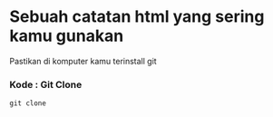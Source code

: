 # Sebuah catatan html yang sering kamu gunakan

Pastikan di komputer kamu terinstall git

### Kode : Git Clone
```
git clone
```
